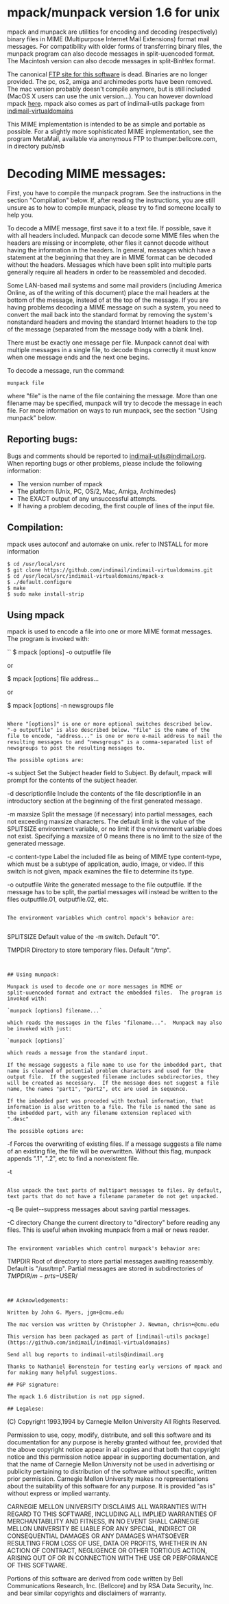 # mpack/munpack version 1.6 for unix

mpack and munpack are utilities for encoding and decoding (respectively) binary files in MIME (Multipurpose Internet Mail Extensions) format mail messages.  For compatibility with older forms of transferring binary files, the munpack program can also decode messages in split-uuencoded format. The Macintosh version can also decode messages in split-BinHex format.

The canonical [FTP site for this software](ftp.andrew.cmu.edu:pub/mpack/) is dead. Binaries are no longer provided. The pc, os2, amiga and archimedes ports have been removed. The mac version probably doesn't compile anymore, but is still included (MacOS X users can use the unix version...). You can however download mpack [here](https://github.com/indimail/indimail-virtualdomains/tree/master/mpack-x). mpack also comes as part of indimail-utils package from [indimail-virtualdomains](https://github.com/indimail/indimail-virtualdomains)

This MIME implementation is intended to be as simple and portable as possible.  For a slightly more sophisticated MIME implementation, see the program MetaMail, available via anonymous FTP to thumper.bellcore.com, in directory pub/nsb


# Decoding MIME messages:

First, you have to compile the munpack program.  See the instructions in the section "Compilation" below.  If, after reading the instructions, you are still unsure as to how to compile munpack, please try to find someone locally to help you.

To decode a MIME message, first save it to a text file.  If possible, save it with all headers included.  Munpack can decode some MIME files when the headers are missing or incomplete, other files it cannot decode without having the information in the headers.  In general, messages which have a statement at the beginning that they are in MIME format can be decoded without the headers.  Messages which have been split into multiple parts generally require all headers in order to be reassembled and decoded.

Some LAN-based mail systems and some mail providers (including America Online, as of the writing of this document) place the mail headers at the bottom of the message, instead of at the top of the message.  If you are having problems decoding a MIME message on such a system, you need to convert the mail back into the standard format by removing the system's nonstandard headers and moving the standard Internet headers to the top of the message (separated from the message body with a blank line).

There must be exactly one message per file. Munpack cannot deal with multiple messages in a single file, to decode things correctly it must know when one message ends and the next one begins.

To decode a message, run the command:

`munpack file`

where "file" is the name of the file containing the message. More than one filename may be specified, munpack will try to decode the message in each file.  For more information on ways to run munpack, see the section "Using munpack" below.

## Reporting bugs:

Bugs and comments should be reported to indimail-utils@indimail.org. When reporting bugs or other problems, please include the following information:

  * The version number of mpack
  * The platform (Unix, PC, OS/2, Mac, Amiga, Archimedes)
  * The EXACT output of any unsuccessful attempts.
  * If having a problem decoding, the first couple of lines of the input file.


## Compilation:

mpack uses autoconf and automake on unix.  refer to INSTALL for more information

```
$ cd /usr/local/src
$ git clone https://github.com/indimail/indimail-virtualdomains.git
$ cd /usr/local/src/indimail-virtualdomains/mpack-x
$ ./default.configure
$ make
$ sudo make install-strip
```

## Using mpack

mpack is used to encode a file into one or more MIME format messages.  The program is invoked with:

``
$ mpack [options] -o outputfile file

or 

$ mpack [options] file address...

or

$ mpack [options] -n newsgroups file
```

Where "[options]" is one or more optional switches described below.
"-o outputfile" is also described below. "file" is the name of the
file to encode, "address..." is one or more e-mail address to mail the
resulting messages to and "newsgroups" is a comma-separated list of
newsgroups to post the resulting messages to.

The possible options are:

```
-s subject
   Set the Subject header field to Subject.   By default,
   mpack will prompt for the contents of the subject
   header.

-d descriptionfile
   Include the contents of the file descriptionfile in an
   introductory section at the beginning of the first
   generated message.

-m maxsize
   Split the message (if necessary) into partial messages,
   each not exceeding maxsize characters.  The default
   limit is the value of the SPLITSIZE environment 
   variable, or no limit if the environment variable
   does not exist.  Specifying a maxsize of 0 means there
   is no limit to the size of the generated message.

-c content-type
   Label the included file as being of MIME type
   content-type, which must be a subtype of application,
   audio, image, or video.  If this switch is not given,
   mpack examines the file to determine its type.

-o outputfile
   Write the generated message to the file outputfile.  If
   the message has to be split, the partial messages will
   instead be written to the files outputfile.01,
   outputfile.02, etc.
```

The environment variables which control mpack's behavior are:


```
SPLITSIZE
Default value of the -m switch.  Default "0".

TMPDIR
Directory to store temporary files.  Default "/tmp".
```


## Using munpack:

Munpack is used to decode one or more messages in MIME or
split-uuencoded format and extract the embedded files.  The program is
invoked with:

`munpack [options] filename...`

which reads the messages in the files "filename...".  Munpack may also
be invoked with just:

`munpack [options]`

which reads a message from the standard input.

If the message suggests a file name to use for the imbedded part, that
name is cleaned of potential problem characters and used for the
output file.  If the suggested filename includes subdirectories, they
will be created as necessary.  If the message does not suggest a file
name, the names "part1", "part2", etc are used in sequence.

If the imbedded part was preceded with textual information, that
information is also written to a file. The file is named the same as
the imbedded part, with any filename extension replaced with
".desc"

The possible options are:

```
-f
   Forces the overwriting of existing files.  If a message
   suggests a file name of an existing file, the file will be
   overwritten.  Without this flag, munpack appends ".1", ".2",
   etc to find a nonexistent file.

-t
```

Also unpack the text parts of multipart messages to files. By default, text parts that do not have a filename parameter do not get unpacked.

```
-q
   Be quiet--suppress messages about saving partial messages.

-C directory
   Change the current directory to "directory" before reading
   any files.  This is useful when invoking munpack
   from a mail or news reader.
```

The environment variables which control munpack's behavior are:

```
TMPDIR
Root of directory to store partial messages awaiting 
reassembly.  Default is "/usr/tmp".   Partial messages
are stored in subdirectories of $TMPDIR/m-prts-$USER/
```


## Acknowledgements:

Written by John G. Myers, jgm+@cmu.edu

The mac version was written by Christopher J. Newman, chrisn+@cmu.edu

This version has been packaged as part of [indimail-utils package](https://github.com/indimail/indimail-virtualdomains)

Send all bug reports to indimail-utils@indimail.org 

Thanks to Nathaniel Borenstein for testing early versions of mpack and for making many helpful suggestions.

## PGP signature:

The mpack 1.6 distribution is not pgp signed.

## Legalese:

```
(C) Copyright 1993,1994 by Carnegie Mellon University
All Rights Reserved.

Permission to use, copy, modify, distribute, and sell this software
and its documentation for any purpose is hereby granted without fee,
provided that the above copyright notice appear in all copies and that
both that copyright notice and this permission notice appear in
supporting documentation, and that the name of Carnegie Mellon
University not be used in advertising or publicity pertaining to
distribution of the software without specific, written prior
permission.  Carnegie Mellon University makes no representations about
the suitability of this software for any purpose.  It is provided "as
is" without express or implied warranty.

CARNEGIE MELLON UNIVERSITY DISCLAIMS ALL WARRANTIES WITH REGARD TO
THIS SOFTWARE, INCLUDING ALL IMPLIED WARRANTIES OF MERCHANTABILITY
AND FITNESS, IN NO EVENT SHALL CARNEGIE MELLON UNIVERSITY BE LIABLE
FOR ANY SPECIAL, INDIRECT OR CONSEQUENTIAL DAMAGES OR ANY DAMAGES
WHATSOEVER RESULTING FROM LOSS OF USE, DATA OR PROFITS, WHETHER IN
AN ACTION OF CONTRACT, NEGLIGENCE OR OTHER TORTIOUS ACTION, ARISING
OUT OF OR IN CONNECTION WITH THE USE OR PERFORMANCE OF THIS
SOFTWARE.

Portions of this software are derived from code written by Bell
Communications Research, Inc. (Bellcore) and by RSA Data Security,
Inc. and bear similar copyrights and disclaimers of warranty.
```
